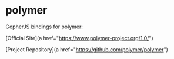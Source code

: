 # polymer
GopherJS bindings for polymer:

[Official Site](a href="https://www.polymer-project.org/1.0/")

[Project Repository](a href="https://github.com/polymer/polymer")
